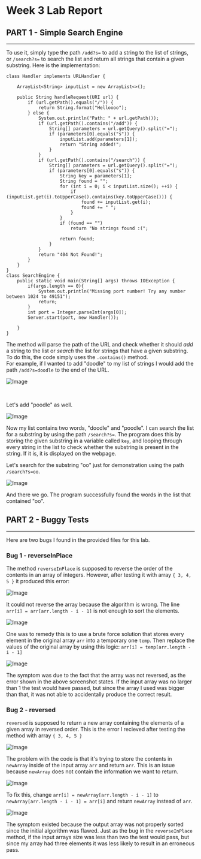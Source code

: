 # Week 3 Lab Report

## **PART 1** - Simple Search Engine
---
To use it, simply type the path `/add?s=` to add a string to the list of strings, or `/search?s=` to search the list and return all strings that contain a given substring.
Here is the implementation:
```
class Handler implements URLHandler {

    ArrayList<String> inputList = new ArrayList<>();

    public String handleRequest(URI url) {
        if (url.getPath().equals("/")) {
            return String.format("Helloooo");
        } else {
            System.out.println("Path: " + url.getPath());
            if (url.getPath().contains("/add")) {
                String[] parameters = url.getQuery().split("=");
                if (parameters[0].equals("s")) {
                    inputList.add(parameters[1]);
                    return "String added!";
                }
            }
            if (url.getPath().contains("/search")) {
                String[] parameters = url.getQuery().split("=");
                if (parameters[0].equals("s")) {
                    String key = parameters[1];
                    String found = "";
                    for (int i = 0; i < inputList.size(); ++i) {
                        if (inputList.get(i).toUpperCase().contains(key.toUpperCase())) {
                            found += inputList.get(i);
                            found += " ";
                        }
                    }
                    if (found == "")
                        return "No strings found :(";

                    return found;
                }
            }
            return "404 Not Found!";
        }
    }
}
class SearchEngine {
    public static void main(String[] args) throws IOException {
        if(args.length == 0){
            System.out.println("Missing port number! Try any number between 1024 to 49151");
            return;
        }
        int port = Integer.parseInt(args[0]);
        Server.start(port, new Handler());
        
    }
}
```
The method will parse the path of the URL and check whether it should *add* a string to the list or *search* the list for strings that have a given substring. To do this, the code simply uses the `.contains()` method.
<br />
For example, if I wanted to add "doodle" to my list of strings I would add the path `/add?s=doodle` to the end of the URL.
<br />

![Image](screenshots/lab3/add1.png)

<br />

Let's add "poodle" as well.
<br />

![Image](screenshots/lab3/add2.png)
<br />

Now my list contains two words, "doodle" and "poodle". I can search the list for a substring by using the path `/search?s=`. The program does this by storing the given substring in a variable called `key`, and looping through every string in the list to check whether the substring is present in the string. If it is, it is displayed on the webpage.
<br />

Let's search for the substring "oo" just for demonstration using the path `/search?s=oo`.
<br />

![Image](screenshots/lab3/search1.png)
<br />

And there we go. The program successfully found the words in the list that contained "oo".

## **PART 2** - Buggy Tests
---
Here are two bugs I found in the provided files for this lab.

### **Bug 1** - reverseInPlace

The method `reverseInPlace` is supposed to reverse the order of the contents in an array of integers. However, after testing it with array `{ 3, 4, 5 }` it produced this error:
<br />

![Image](screenshots/lab3/symptom1.png)
<br />

It could not reverse the array because the algorithm is wrong. The line `arr[i] = arr[arr.length - i - 1]` is not enough to sort the elements.
<br />

![Image](screenshots/lab3/bug1.png)
<br />

One was to remedy this is to use a brute force solution that stores every element in the original array `arr` into a temporary one `temp`. Then replace the values of the original array by using this logic: `arr[i] = temp[arr.length - i - 1]`
<br />

![Image](screenshots/lab3/solution1.png)
<br />

The symptom was due to the fact that the array was not reversed, as the error shown in the above screenshot states. If the input array was no larger than 1 the test would have passed, but since the array I used was bigger than that, it was not able to accidentally produce the correct result. 

### **Bug 2** - reversed
`reversed` is supposed to return a new array containing the elements of a given array in reversed order.  This is the error I recieved after testing the method with array `{ 3, 4, 5 }` 
<br />

![Image](screenshots/lab3/symptom2.png)
<br />

The problem with the code is that it's trying to store the contents in `newArray` inside of the input array `arr` and return `arr`. This is an issue because `newArray` does not contain the information we want to return.
<br />

![Image](screenshots/lab3/bug2.png)
<br />

To fix this, change `arr[i] = newArray[arr.length - i - 1]` to `newArray[arr.length - i - 1] = arr[i]` and return `newArray` instead of `arr`.
<br />

![Image](screenshots/lab3/solution2.png)
<br />

The symptom existed because the output array was not properly sorted since the initial algorithm was flawed. Just as the bug in the `reverseInPlace` method, if the input arrays size was less than two the test would pass, but since my array had three elements it was less likely to result in an erroneous pass.